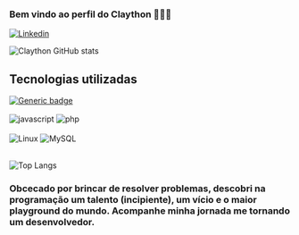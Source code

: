 ### Bem vindo ao perfil do Claython 🧙🏽‍♂️
[![Linkedin](https://img.shields.io/badge/LinkedIn-0077B5?style=for-the-badge&logo=linkedin&logoColor=white)](https://www.linkedin.com/in/claython-remboski-742503182)

![Claython GitHub stats](https://github-readme-stats.vercel.app/api?username=claythonRemboski&show_icons=true&theme=dracula)

## Tecnologias utilizadas

[![Generic badge](https://img.shields.io/badge/N8N-AUTOMATION-orange.svg)](https://shields.io/)

<div style="display: inline_block">
    <img align="center" alt="javascript" src="https://img.shields.io/badge/JavaScript-F7DF1E?style=for-the-badge&logo=javascript&logoColor=black" />
    <img align="center" alt="php" src="https://img.shields.io/badge/PHP-777BB4?style=for-the-badge&logo=php&logoColor=white" /><br/><br/>
    <img align="center" alt="Linux" src="https://img.shields.io/badge/Linux-FCC624?style=for-the-badge&logo=linux&logoColor=black" />
    <img align="center" alt="MySQL" src="https://img.shields.io/badge/MySQL-005C84?style=for-the-badge&logo=mysql&logoColor=white" />
    
</div>
<br/>

![Top Langs](https://github-readme-stats.vercel.app/api/top-langs/?username=claythonRemboski&layout=compact)

### Obcecado por brincar de resolver problemas, descobri na programação um talento (incipiente), um vício e o maior playground do mundo. Acompanhe minha jornada me tornando um desenvolvedor.

